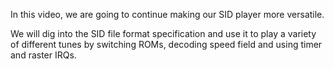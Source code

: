 In this video, we are going to continue making our SID player more versatile.

We will dig into the SID file format specification and use it to play a variety of different tunes by switching ROMs, decoding speed field and using timer and raster IRQs.
